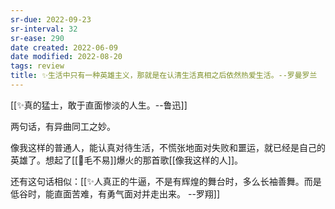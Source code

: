 ```yaml
---
sr-due: 2022-09-23
sr-interval: 32
sr-ease: 290
date created: 2022-06-09
date modified: 2022-08-20
tags: review
title: ✨生活中只有一种英雄主义，那就是在认清生活真相之后依然热爱生活。--罗曼罗兰
---
```


[[✨真的猛士，敢于直面惨淡的人生。--鲁迅]]

两句话，有异曲同工之妙。

像我这样的普通人，能认真对待生活，不慌张地面对失败和噩运，就已经是自己的英雄了。想起了[[🧑毛不易]]爆火的那首歌[[像我这样的人]]。

还有这句话相似：[[✨人真正的牛逼，不是有辉煌的舞台时，多么长袖善舞。而是低谷时，能直面苦难，有勇气面对并走出来。 --罗翔]]
